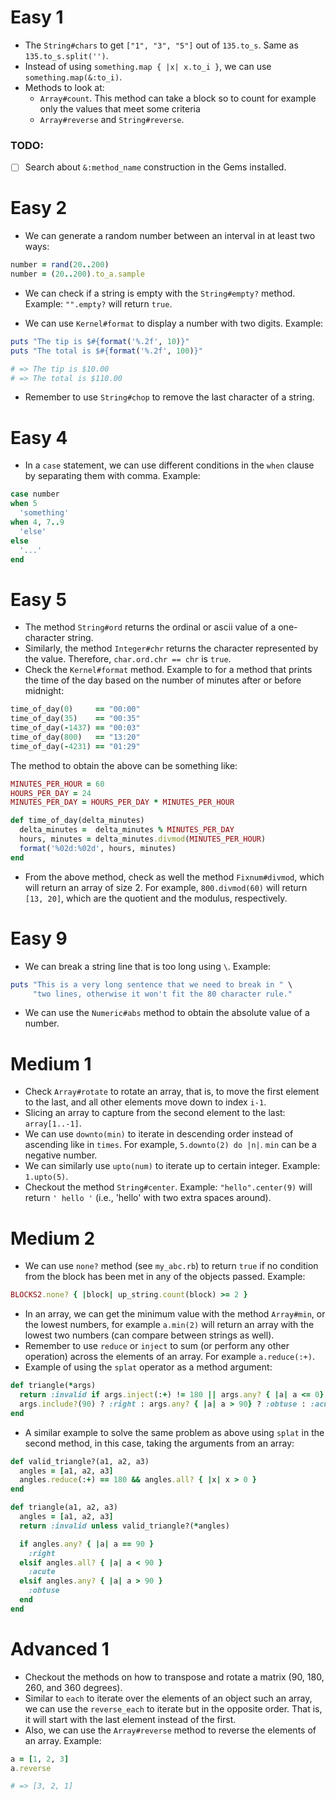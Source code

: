 # Easy 1

-   The `String#chars` to get `["1", "3", "5"]` out of `135.to_s`. Same as `135.to_s.split('')`.
-   Instead of using `something.map { |x| x.to_i }`, we can use
    `something.map(&:to_i)`.
- Methods to look at:
    - `Array#count`. This method can take a block so to count for example only the values that meet some criteria
    - `Array#reverse` and `String#reverse`.

### TODO:
* [ ] Search about `&:method_name` construction in the Gems installed.

# Easy 2

- We can generate a random number between an interval in at least two ways:

```ruby
number = rand(20..200)
number = (20..200).to_a.sample
```

- We can check if a string is empty with the `String#empty?` method. Example: `"".empty?` will return `true`.

- We can use `Kernel#format` to display a number with two digits. Example:

```ruby
puts "The tip is $#{format('%.2f', 10)}"
puts "The total is $#{format('%.2f', 100)}"

# => The tip is $10.00
# => The total is $110.00
```

- Remember to use `String#chop` to remove the last character of a string.

# Easy 4

- In a `case` statement, we can use different conditions in the `when` clause by separating them with comma. Example:

```ruby
case number
when 5
  'something'
when 4, 7..9
  'else'
else
  '...'
end
```

# Easy 5

-   The method `String#ord` returns the ordinal or ascii value of a
    one-character string.
-   Similarly, the method `Integer#chr` returns the character
    represented by the value. Therefore, `char.ord.chr == chr` is
    `true`.
-   Check the `Kernel#format` method. Example to for a method that
    prints the time of the day based on the number of minutes after or
    before midnight:

```ruby
time_of_day(0)     == "00:00"
time_of_day(35)    == "00:35"
time_of_day(-1437) == "00:03"
time_of_day(800)   == "13:20"
time_of_day(-4231) == "01:29"
```

The method to obtain the above can be something like:

```ruby
MINUTES_PER_HOUR = 60
HOURS_PER_DAY = 24
MINUTES_PER_DAY = HOURS_PER_DAY * MINUTES_PER_HOUR

def time_of_day(delta_minutes)
  delta_minutes =  delta_minutes % MINUTES_PER_DAY
  hours, minutes = delta_minutes.divmod(MINUTES_PER_HOUR)
  format('%02d:%02d', hours, minutes)
end
```

-   From the above method, check as well the method `Fixnum#divmod`,
    which will return an array of size 2. For example, `800.divmod(60)`
    will return `[13, 20]`, which are the quotient and the
    modulus, respectively.

# Easy 9

- We can break a string line that is too long using `\`. Example:

```ruby
puts "This is a very long sentence that we need to break in " \
     "two lines, otherwise it won't fit the 80 character rule."
```

- We can use the `Numeric#abs` method to obtain the absolute value of a number.


# Medium 1

- Check `Array#rotate` to rotate an array, that is, to move the first element to the last, and all other elements move down to index `i-1`.
-   Slicing an array to capture from the second element to the last: `array[1..-1]`.
- We can use `downto(min)` to iterate in descending order instead of ascending like in `times`. For example, `5.downto(2) do |n|`. `min` can be a negative number.
- We can similarly use `upto(num)` to iterate up to certain integer. Example: `1.upto(5)`.
- Checkout the method `String#center`. Example: `"hello".center(9)` will return `' hello '` (i.e., 'hello' with two extra spaces around).

# Medium 2

- We can use `none?` method (see `my_abc.rb`) to return `true` if no condition from the block has been met in any of the objects passed. Example:

```ruby
BLOCKS2.none? { |block| up_string.count(block) >= 2 }
```

- In an array, we can get the minimum value with the method `Array#min`, or the lowest numbers, for example `a.min(2)` will return an array with the lowest two numbers (can compare between strings as well). 
- Remember to use `reduce` or `inject` to sum (or perform any other operation) across the elements of an array. For example `a.reduce(:+)`.
- Example of using the `splat` operator as a method argument:

```ruby
def triangle(*args)
  return :invalid if args.inject(:+) != 180 || args.any? { |a| a <= 0}
  args.include?(90) ? :right : args.any? { |a| a > 90} ? :obtuse : :acute
end
```

- A similar example to solve the same problem as above using `splat` in the second method, in this case, taking the arguments from an array:

```ruby
def valid_triangle?(a1, a2, a3)
  angles = [a1, a2, a3]
  angles.reduce(:+) == 180 && angles.all? { |x| x > 0 }
end

def triangle(a1, a2, a3)
  angles = [a1, a2, a3]
  return :invalid unless valid_triangle?(*angles)

  if angles.any? { |a| a == 90 }
    :right
  elsif angles.all? { |a| a < 90 }
    :acute
  elsif angles.any? { |a| a > 90 }
    :obtuse
  end
end
```


# Advanced 1

- Checkout the methods on how to transpose and rotate a matrix (90, 180, 260, and 360 degrees).
- Similar to `each` to iterate over the elements of an object such an array, we can use the `reverse_each` to iterate but in the opposite order. That is, it will start with the last element instead of the first.
- Also, we can use the `Array#reverse` method to reverse the elements of an array. Example:

```ruby
a = [1, 2, 3]
a.reverse

# => [3, 2, 1]
```
